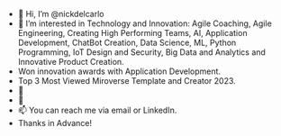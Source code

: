 - 👋 Hi, I’m @nickdelcarlo
- 👀 I’m interested in Technology and Innovation: Agile Coaching, Agile Engineering, Creating High Performing Teams, AI, Application Development, ChatBot Creation, Data Science, ML, Python Programming, IoT Design and Security, Big Data and Analytics and Innovative Product Creation.
- Won innovation awards with Application Development.
- Top 3 Most Viewed Miroverse Template and Creator 2023.  
- 🌱 
- 💞️ 
- 📫 You can reach me via email or LinkedIn.
- Thanks in Advance!

<!---
nickdelcarlo/nickdelcarlo is a ✨ special ✨ repository because its `README.md` (this file) appears on your GitHub profile.
You can click the Preview link to take a look at your changes.
--->
